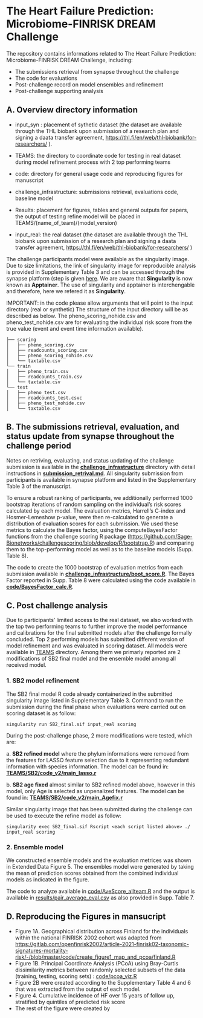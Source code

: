 # The Heart Failure Prediction: Microbiome-FINRISK DREAM Challenge

The repository contains informations related to The Heart Failure Prediction: Microbiome-FINRISK DREAM Challenge, including:
* The submissions retrieval from synapse throughout the challenge
* The code for evaluations
* Post-challenge record on model ensembles and refinement
* Post-challenge supporting analysis

## A. Overview directory information

* input_syn : placement of sythetic dataset (the dataset are available through the THL biobank upon submission of a research plan and signing a daata transfer agreement, https://thl.fi/en/web/thl-biobank/for-researchers/ ).

* TEAMS: the directory to coordinate  code for testing in real dataset during model refinement process with 2 top performing teams

* code: directory for general usage code and reproducing figures for manuscript

* challenge_infrastructure: submissions retrieval, evaluations code, baseline model

* Results: placement for figures, tables and general outputs for papers, the output of testing refine model will be placed in TEAMS/(name_of_team)/(model_version)

* input_real: the real dataset (the dataset are available through the THL biobank upon submission of a research plan and signing a daata transfer agreement, https://thl.fi/en/web/thl-biobank/for-researchers/ )

The challenge participants model were available as the singularity image. Due to size limitations, the link of singularity image for reproducible analysis is provided in Supplementary Table 3 and can be accessed through the synapse platform (step is given [here](https://help.synapse.org/docs/Downloading-Data-Programmatically.2003796248.html). We are aware that **Singularity** is now known as **Apptainer**. The use of singularity and apptainer is interchengable and therefore, here we refered it as **Singularity**.

IMPORTANT: in the code please allow arguments that will point to the input directory (real or synthetic)
The structure of the input directory will be as described as below. The pheno_scoring_nohide.csv and  pheno_test_nohide.csv are for evaluating the individual risk score from the true value (event and event time information available).

```
├── scoring
│   ├── pheno_scoring.csv
│   ├── readcounts_scoring.csv
│   ├── pheno_scoring_nohide.csv
│   └── taxtable.csv
└── train
│   ├── pheno_train.csv
│   ├── readcounts_train.csv
│   └── taxtable.csv
└── test
│   ├── pheno_test.csv
│   ├── readcounts_test.csvc
│   ├── pheno_test_nohide.csv
│   └── taxtable.csv
```

## B. The submissions retrieval, evaluation, and status update from synapse throughout the challenge period

Notes on retriving, evaluating, and status updating of the challenge submission is available in the **[challenge_infrastructure](https://github.com/FinriskHFDREAM/FinriskHF_post1/tree/main/challenge_infrastructure)** directory with detail instructions in **[submission_retrival.md](https://github.com/FinriskHFDREAM/FinriskHF_post1/blob/main/challenge_infrastructure/submission_retrival.md)**.
All singularity submission from participants is available in synapse platform and listed in the Supplementary Table 3 of the manuscript.

To ensure a robust ranking of participants, we additionally performed 1000 bootstrap iterations of random sampling on the individual’s risk scores calculated by each model. The evaluation metrics, Harrell’s C-index and Hosmer-Lemeshow p-value, were then re-calculated to generate a distribution of evaluation scores for each submission. We used these metrics to calculate the Bayes factor, using the computeBayesFactor functions from the challenge scoring R package (https://github.com/Sage-Bionetworks/challengescoring/blob/develop/R/bootstrap.R) and comparing them to the top-performing model as well as to the baseline models (Supp. Table 8). 

The code to create the 1000 bootstrap of evaluation metrics from each submission available in **[challenge_infrastructure/boot_score.R](https://github.com/FinriskHFDREAM/FinriskHF_post1/blob/main/challenge_infrastructure/boot_score.R)**. 
The Bayes Factor reported in Supp. Table 8 were  calculated using the code available in **[code/BayesFactor_calc.R](https://github.com/FinriskHFDREAM/FinriskHF_post1/blob/main/code/BayesFactor_calc.R)**. 


## C. Post challenge analysis

Due to participants’ limited access to the real dataset, we also worked with the top two performing teams to further improve the model performance and calibrations for the final submitted models after the challenge formally concluded. Top 2 performing models has submitted different version of model refinement and was evaluated in scoring dataset. All models were available in [TEAMS](https://github.com/FinriskHFDREAM/FinriskHF_post1/tree/main/TEAMS) directory. Among them we primarly reported are 2 modifications of SB2 final model and the ensemble model among all received model. 

### 1. SB2 model refinement

The SB2 final model R code already containerized in the submitted singularity image listed in Supplementary Table 3.
Command to run the submission during the final phase when evaluations were carried out on scoring dataset is as follow:

```
singularity run SB2_final.sif input_real scoring
```
During the post-challenge phase, 2 more modifications were tested, which are:

a. **SB2 refined model** where the phylum informations were removed from the features for LASSO feature selection due to it representing redundant information with species information. The model can be found in: **[TEAMS/SB2/code_v2/main_lasso.r](https://github.com/FinriskHFDREAM/FinriskHF_post1/blob/main/TEAMS/SB2/code_v2/main_lasso.r)**

b. **SB2 age fixed** almost similar to SB2 refined model above, however in this model, only Age is selected as unpenalized features. The model can be found in: **[TEAMS/SB2/code_v2/main_Agefix.r](https://github.com/FinriskHFDREAM/FinriskHF_post1/blob/main/TEAMS/SB2/code_v2/main_Agefix.r)**

Similar singularity image that has been submitted during the challenge can be used to execute the refine model as follow:

```
singularity exec SB2_final.sif Rscript <each script listed above> ./ input_real scoring
```

### 2. Ensemble model

We constructed ensemble models and the evaluation metrices was shown in Extended Data Figure 5. The ensembles model were generated by taking the mean of prediction scores obtained from the combined individual models as indicated in the figure.

The code to analyze available in [code/AveScore_allteam.R](https://github.com/FinriskHFDREAM/FinriskHF_post1/blob/main/code/AveScore_allteam.R) and the output is available in [results/pair_average_eval.csv](https://github.com/FinriskHFDREAM/FinriskHF_post1/blob/main/results/pair_average_eval.csv) as also provided in Supp. Table 7. 


## D. Reproducing the Figures in mansucript

- Figure 1A. Geographical distribution across Finland for the individuals within the national FINRISK 2002 cohort was adapted from https://gitlab.com/openfinrisk2002/article-2021-finrisk02-taxonomic-signatures-mortality-risk/-/blob/master/code/create_figure1_map_and_pcoa/finland.R
- Figure 1B. Principal Coordinate Analysis (PCoA) using Bray-Curtis dissimilarity metrics between randomly selected subsets of the data (training, testing, scoring sets) : [code/pcoa_viz.R](https://github.com/FinriskHFDREAM/FinriskHF_post1/blob/main/code/pcoa_viz.R)
- Figure 2B were created according to the Supplementary Table 4 and 6 that was extracted from the output of each model.
- Figure 4. Cumulative incidence of HF over 15 years of follow up, stratified by quintiles of predicted risk score
- The rest of the figure were created by 




